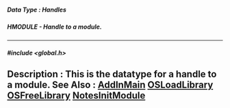 ##### Data Type : Handles
##### HMODULE - Handle to a module.
---
##### #include <global.h>
**Description :**
This is the datatype for a handle to a module.
**See Also :**
[AddInMain](D:/md_files/AddInMain.md)
[OSLoadLibrary](D:/md_files/OSLoadLibrary.md)
[OSFreeLibrary](D:/md_files/OSFreeLibrary.md)
[NotesInitModule](D:/md_files/NotesInitModule.md)
---
